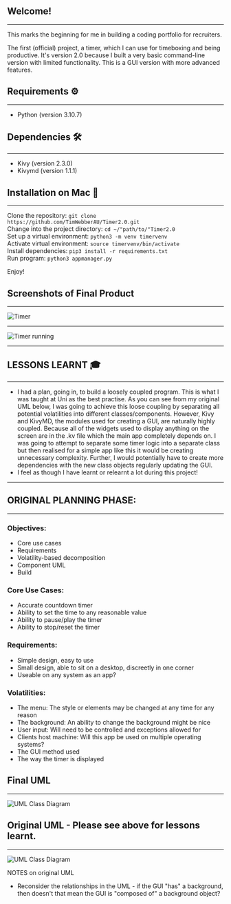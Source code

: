 ## Welcome!

---

This marks the beginning for me in building a coding portfolio for recruiters.

The first (official) project, a timer, which I can use for timeboxing and being productive. 
It's version 2.0 because I built a very basic command-line version with limited functionality.
This is a GUI version with more advanced features. 

## Requirements ⚙️

---

- Python (version 3.10.7)

## Dependencies 🛠️

---

- Kivy (version 2.3.0)
- Kivymd (version 1.1.1)

## Installation on Mac 🚀

---

Clone the repository: `git clone https://github.com/TimWebberAU/Timer2.0.git`<br>
Change into the project directory: `cd ~/"path/to/"Timer2.0`<br>
Set up a virtual environment: `python3 -m venv timervenv`<br>
Activate virtual environment: `source timervenv/bin/activate`<br>
Install dependencies: `pip3 install -r requirements.txt`<br>
Run program: `python3 appmanager.py`<br>
  
Enjoy!

## Screenshots of Final Product

---

![Timer](image.png)

---

![Timer running](image-1.png)

---

## LESSONS LEARNT 🎓

---

- I had a plan, going in, to build a loosely coupled program. This is what I was taught at Uni as the best practise. As you can see from my original UML below, I was going to achieve this loose coupling by separating all potential volatilities into different classes/components. However, Kivy and KivyMD, the modules used for creating a GUI, are naturally highly coupled. Because all of the widgets used to display anything on the screen are in the .kv file which the main app completely depends on. I was going to attempt to separate some timer logic into a separate class but then realised for a simple app like this it would be creating unnecessary complexity. Further, I would potentially have to create more dependencies with the new class objects regularly updating the GUI.
- I feel as though I have learnt or relearnt a lot during this project!

---

## ORIGINAL PLANNING PHASE:

---

### Objectives:
- Core use cases
- Requirements
- Volatility-based decomposition
- Component UML
- Build
  

### Core Use Cases:
- Accurate countdown timer
- Ability to set the time to any reasonable value
- Ability to pause/play the timer
- Ability to stop/reset the timer
  

### Requirements:
- Simple design, easy to use
- Small design, able to sit on a desktop, discreetly in one corner
- Useable on any system as an app?
  

### Volatilities:
- The menu: The style or elements may be changed at any time for any reason
- The background: An ability to change the background might be nice
- User input: Will need to be controlled and exceptions allowed for
- Clients host machine: Will this app be used on multiple operating systems?
- The GUI method used
- The way the timer is displayed

## Final UML

---

![UML Class Diagram](timerUMLfinal.png)


## Original UML - Please see above for lessons learnt.

---

![UML Class Diagram](timerUML.png)

NOTES on original UML
- Reconsider the relationships in the UML - if the GUI "has" a background, then doesn't that mean the GUI is "composed of" a background object?

